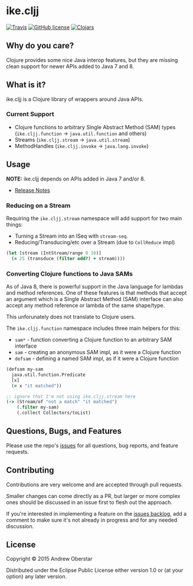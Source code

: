 # ike.cljj

[![Travis](https://img.shields.io/travis/ike-tools/ike.cljj.svg?style=flat-square)](https://travis-ci.org/ike-tools/ike.cljj)
[![GitHub license](https://img.shields.io/github/license/ike-tools/ike.cljj.svg?style=flat-square)](https://github.com/ike-tools/ike.cljj/blob/master/LICENSE)
[![Clojars](https://img.shields.io/clojars/v/ike/ike.cljj.svg?style=flat-square)](http://clojars.org/ike/ike.cljj)

## Why do you care?

Clojure provides some nice Java interop features, but they are missing clean support for newer APIs added to
Java 7 and 8.

## What is it?

ike.cljj is a Clojure library of wrappers around Java APIs.

### Current Support

* Clojure functions to arbitrary Single Abstract Method (SAM) types (`ike.cljj.function` -> `java.util.function` and others)
* Streams (`ike.cljj.stream` -> `java.util.stream`)
* MethodHandles (`ike.cljj.invoke` -> `java.lang.invoke`)

## Usage

**NOTE:** ike.cljj depends on APIs added in Java 7 and/or 8.

* [Release Notes](https://github.com/ajoberstar/semver-vcs/releases)

### Reducing on a Stream

Requiring the `ike.cljj.stream` namespace will add support for two main things:

- Turning a Stream into an ISeq with `stream-seq`.
- Reducing/Transducing/etc over a Stream (due to `CollReduce` impl)

```clojure
(let [stream (IntStream/range 0 10)]
  (= 25 (transduce (filter odd?) + stream))))
```

### Converting Clojure functions to Java SAMs

As of Java 8, there is powerful support in the Java language for lambdas and
method references. One of these features is that methods that accept an argument
which is a Single Abstract Method (SAM) interface can also accept any method reference
or lambda of the same shape/type.

This unforunately does not translate to Clojure users.

The `ike.cljj.function` namespace includes three main helpers for this:

* `sam*` - function converting a Clojure function to an arbitrary SAM interface
* `sam` - creating an anonymous SAM impl, as it were a Clojure function
* `defsam` - defining a named SAM impl, as if it were a Clojure function

```clojure
(defsam my-sam
  java.util.function.Predicate
  [x]
  (= x "it matched"))

;; ignore that I'm not using ike.cljj.stream here
(-> (Stream/of "not a match" "it matched")
    (.filter my-sam)
    (.collect Collectors/toList)
```

## Questions, Bugs, and Features

Please use the repo's [issues](https://github.com/ike-tools/ike.cljj/issues)
for all questions, bug reports, and feature requests.

## Contributing

Contributions are very welcome and are accepted through pull requests.

Smaller changes can come directly as a PR, but larger or more complex
ones should be discussed in an issue first to flesh out the approach.

If you're interested in implementing a feature on the
[issues backlog](https://github.com/ike-tools/ike.cljj/issues), add a comment
to make sure it's not already in progress and for any needed discussion.

## License

Copyright © 2015 Andrew Oberstar

Distributed under the Eclipse Public License either version 1.0 or (at
your option) any later version.
